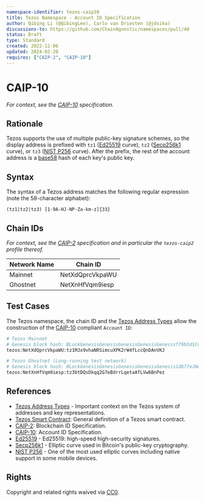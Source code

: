 ```yaml
---
namespace-identifier: tezos-caip10
title: Tezos Namespace - Account ID Specification
author: Qibing Li (@QibingLee), Carlo van Driesten (@jdsika)
discussions-to: https://github.com/ChainAgnostic/namespaces/pull/40
status: Draft
type: Standard
created: 2022-12-06
updated: 2024-02-20
requires: ["CAIP-2", "CAIP-10"]
---
```


# CAIP-10

_For context, see the [CAIP-10][] specification._

## Rationale

Tezos supports the use of multiple public-key signature schemes, so the display
address is prefixed with `tz1` ([Ed25519][] curve), `tz2` ([Secp256k1][] curve), or
`tz3` ([NIST P256][] curve). After the prefix, the rest of the account address is a
[base58][] hash of each key's public key.

## Syntax

The syntax of a Tezos address matches the following regular expression (note the
58-character alphabet):

`(tz1|tz2|tz3) [1-9A-HJ-NP-Za-km-z]{33}`

## Chain IDs

_For context, see the [CAIP-2][] specification and in particular the `tezos-caip2` profile thereof._

| Network Name | Chain ID                         |
| ------------ | -------------------------------- |
| Mainnet      | NetXdQprcVkpaWU                  |
| Ghostnet     | NetXnHfVqm9iesp                  |

## Test Cases

The Tezos namespace, the chain ID and the [Tezos Address Types][] allow the construction of the [CAIP-10][] compliant `Account ID`:

```bash
# Tezos Mainnet
# Genesis block hash: BLockGenesisGenesisGenesisGenesisGenesisf79b5d1CoW2
tezos:NetXdQprcVkpaWU:tz1MJx9vhaNRSimcuXPK2rW4fLccQnDAnVKJ

# Tezos Ghostnet (Long-running test network)
# Genesis block hash: BLockGenesisGenesisGenesisGenesisGenesis1db77eJNeJ9
tezos:NetXnHfVqm9iesp:tz3btDQsDkqq2G7eBdrrLqetaAfLVw6BnPez
```

## References

- [Tezos Address Types][] - Important context on the Tezos system of addresses and key representations.
- [Tezos Smart Contract][]: General definition of a Tezos smart contract.
- [CAIP-2][]: Blockchain ID Specification.
- [CAIP-10][]: Account ID Specification.
- [Ed25519][] - Ed25519: high-speed high-security signatures.
- [Secp256k1][] - Elliptic curve used in Bitcoin's public-key cryptography.
- [NIST P256][] - One of the most used elliptic curves including native support in some mobile devices.

[Tezos Address Types]: https://tezos.gitlab.io/introduction/howtouse.html#implicit-accounts-and-smart-contracts
[Tezos Smart Contract]: https://opentezos.com/tezos-basics/smart-contracts#general-definition-of-a-tezos-smart-contract
[CAIP-2]: https://chainagnostic.org/CAIPs/caip-2
[CAIP-10]: https://chainagnostic.org/CAIPs/caip-10
[Base58]: https://datatracker.ietf.org/doc/html/draft-msporny-base58-03
[Ed25519]: https://ed25519.cr.yp.to/
[Secp256k1]: https://en.bitcoin.it/wiki/Secp256k1
[NIST P256]: https://csrc.nist.gov/csrc/media/events/workshop-on-elliptic-curve-cryptography-standards/documents/papers/session6-adalier-mehmet.pdf

## Rights

Copyright and related rights waived via [CC0](https://creativecommons.org/publicdomain/zero/1.0/).
